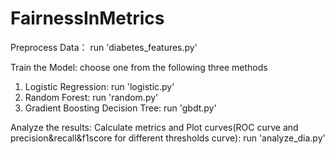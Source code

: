 # FairnessInMetrics

Preprocess Data：
  run 'diabetes_features.py'

Train the Model:
  choose one from the following three methods
  1. Logistic Regression: run 'logistic.py'
  2. Random Forest: run 'random.py'
  3. Gradient Boosting Decision Tree: run 'gbdt.py'
 
 Analyze the results:
  Calculate metrics and Plot curves(ROC curve and precision&recall&f1score for different thresholds curve):
  run 'analyze_dia.py'
  
